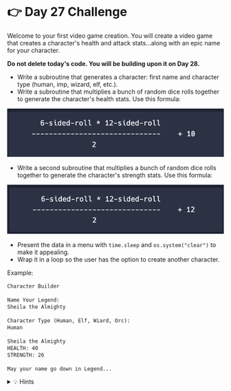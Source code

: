 # 👉 Day 27 Challenge

Welcome to your first video game creation. You will create a video game that creates a character's health and attack stats...along with an epic name for your character.

**Do not delete today's code. You will be building upon it on Day 28.**

- Write a subroutine that generates a character: first name and character type (human, imp, wizard, elf, etc.).
- Write a subroutine that multiplies a bunch of random dice rolls together to generate the character's health stats. Use this formula:

![](resources/formula1.png)

- Write a second subroutine that multiplies a bunch of random dice rolls together to generate the character's strength stats. Use this formula:

![](resources/formula2.png)


- Present the data in a menu with `time.sleep` and `os.system("clear")` to make it appealing.
- Wrap it in a loop so the user has the option to create another character.

Example:
```
Character Builder

Name Your Legend:
Sheila the Almighty

Character Type (Human, Elf, Wiard, Orc):
Human

Sheila the Almighty
HEALTH: 40
STRENGTH: 26

May your name go down in Legend...
```

<details> <summary> 💡 Hints </summary>

- Import libraries first. You will need to use all three libraries you have learned so far.
- You will need four subroutines: character name and type, to create a random sided dice, for the formula to generate health, and for the formula to generate strength. You will `return` each subroutine.
- Create a `while` loop that allows the player to choose to play again, clears the code, and pauses it when needed (think about your libraries).


</details>